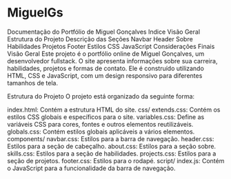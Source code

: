 # MiguelGs
Documentação do Portfólio de Miguel Gonçalves
Indice
Visão Geral
Estrutura do Projeto
Descrição das Seções
Navbar
Header
Sobre
Habilidades
Projetos
Footer
Estilos CSS
JavaScript
Considerações Finais
Visão Geral
Este projeto é o portfólio online de Miguel Gonçalves, um desenvolvedor fullstack. O site apresenta informações sobre sua carreira, habilidades, projetos e formas de contato. Ele é construído utilizando HTML, CSS e JavaScript, com um design responsivo para diferentes tamanhos de tela.

Estrutura do Projeto
O projeto está organizado da seguinte forma:

index.html: Contém a estrutura HTML do site.
css/
extends.css: Contém os estilos CSS globais e específicos para o site.
variables.css: Define as variáveis CSS para cores, fontes e outros elementos reutilizáveis.
globals.css: Contém estilos globais aplicáveis a vários elementos.
components/
navbar.css: Estilos para a barra de navegação.
header.css: Estilos para a seção de cabeçalho.
about.css: Estilos para a seção sobre.
skills.css: Estilos para a seção de habilidades.
projects.css: Estilos para a seção de projetos.
footer.css: Estilos para o rodapé.
script/
index.js: Contém o JavaScript para a funcionalidade da barra de navegação.
